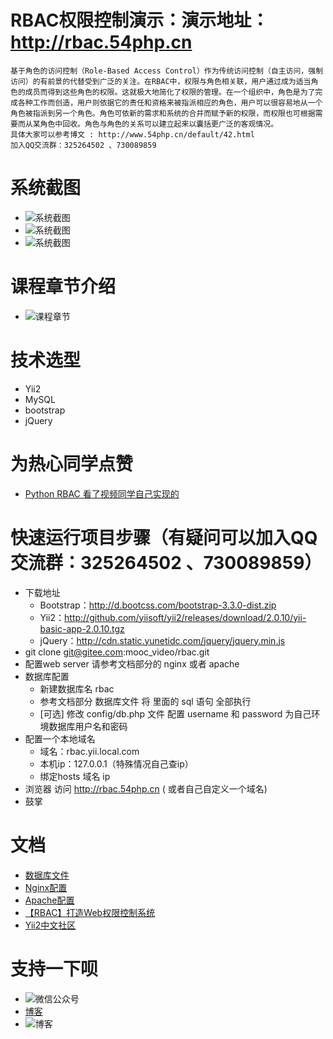 RBAC权限控制演示：演示地址：http://rbac.54php.cn
================
```
基于角色的访问控制（Role-Based Access Control）作为传统访问控制（自主访问，强制访问）的有前景的代替受到广泛的关注。在RBAC中，权限与角色相关联，用户通过成为适当角色的成员而得到这些角色的权限。这就极大地简化了权限的管理。在一个组织中，角色是为了完成各种工作而创造，用户则依据它的责任和资格来被指派相应的角色，用户可以很容易地从一个角色被指派到另一个角色。角色可依新的需求和系统的合并而赋予新的权限，而权限也可根据需要而从某角色中回收。角色与角色的关系可以建立起来以囊括更广泛的客观情况。
具体大家可以参考博文 : http://www.54php.cn/default/42.html
加入QQ交流群：325264502 、730089859
```


系统截图
====
* ![系统截图](http://cdn.pic1.54php.cn/20161118/14cd34d289c5e5a5fc4adf3b9d1526f4.jpg?imageView/2/w/900)
* ![系统截图](http://cdn.pic1.54php.cn/20161118/97c5ed7df95ae24d1c592d0adb294249.jpg?imageView/2/w/900)
* ![系统截图](http://cdn.pic1.54php.cn/20161118/74cc1b6800630a9ac374c5c963f6433b.jpg?imageView/2/w/900)

课程章节介绍
======
* ![课程章节](http://cdn.pic1.54php.cn/20200222/84984f1541abcba700c19e06040b7b73.png?imageView/2/w/600)

技术选型
============
* Yii2
* MySQL
* bootstrap
* jQuery

为热心同学点赞
===============
* [Python RBAC 看了视频同学自己实现的](https://github.com/gaoyaxing24/RBAC)

快速运行项目步骤（有疑问可以加入QQ交流群：325264502 、730089859）
==================================
* 下载地址
    * Bootstrap：http://d.bootcss.com/bootstrap-3.3.0-dist.zip
    * Yii2：http://github.com/yiisoft/yii2/releases/download/2.0.10/yii-basic-app-2.0.10.tgz
    * jQuery：http://cdn.static.yunetidc.com/jquery/jquery.min.js
* git clone git@gitee.com:mooc_video/rbac.git
* 配置web server 请参考文档部分的 nginx 或者 apache
* 数据库配置
    * 新建数据库名 rbac
    * 参考文档部分 数据库文件 将 里面的 sql 语句 全部执行
    * [可选] 修改 config/db.php 文件 配置 username 和 password 为自己环境数据库用户名和密码
* 配置一个本地域名
    * 域名：rbac.yii.local.com
    * 本机ip：127.0.0.1（特殊情况自己查ip）
    * 绑定hosts   域名  ip
* 浏览器 访问 http://rbac.54php.cn ( 或者自己自定义一个域名)
* 鼓掌

文档
==========
* [数据库文件](./docs/mysql.MD)
* [Nginx配置](./docs/nginx.md)
* [Apache配置](./docs/apache.md)
* [【RBAC】打造Web权限控制系统](http://www.54php.cn/default/42.html)
* [Yii2中文社区](http://www.yiichina.com/doc/guide/2.0/intro-yii)

支持一下呗
============
* ![微信公众号](http://cdn.static.54php.cn/images/weixin/coderonin.jpg?imageView/2/w/300)
* [博客](https://www.54php.cn)
* ![博客](https://www.54php.cn/default/qrcode?qr_text=https%3a%2f%2fwww.54php.cn)
